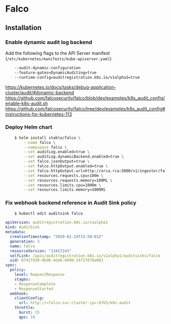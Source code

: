 # Falco

## Installation

### Enable dynamic audit log backend

Add the following flags to the API Server manifest (`/etc/kubernetes/manifests/kube-apiserver.yaml`):

```bash
    --audit-dynamic-configuration
    --feature-gates=DynamicAuditing=true
    --runtime-config=auditregistration.k8s.io/v1alpha1=true
```

https://kubernetes.io/docs/tasks/debug-application-cluster/audit/#dynamic-backend
https://github.com/falcosecurity/falco/blob/dev/examples/k8s_audit_config/enable-k8s-audit.sh
https://github.com/falcosecurity/falco/tree/dev/examples/k8s_audit_config#instructions-for-kubernetes-113

### Deploy Helm chart

```bash
    $ helm install stable/falco \
        --name falco \
        --namespace falco \
        --set auditLog.enabled=true \
        --set auditLog.dynamicBackend.enabled=true \
        --set falco.jsonOutput=true \
        --set falco.httpOutput.enabled=true \
        --set falco.httpOutput.url=http://orca.rca:5000/v1/ingestor/falco \
        --set resources.requests.cpu=100m \
        --set resources.requests.memory=100Mi \
        --set resources.limits.cpu=1000m \
        --set resources.limits.memory=1000Mi
```

### Fix webhook backend reference in Audit Sink policy

```bash
    $ kubectl edit auditsink falco
```

```yaml
apiVersion: auditregistration.k8s.io/v1alpha1
kind: AuditSink
metadata:
  creationTimestamp: "2020-01-24T15:50:01Z"
  generation: 3
  name: falco
  resourceVersion: "13417243"
  selfLink: /apis/auditregistration.k8s.io/v1alpha1/auditsinks/falco
  uid: 0741fd30-4bd6-4da6-8490-24717670a083
spec:
  policy:
    level: RequestResponse
    stages:
    - ResponseComplete
    - ResponseStarted
  webhook:
    clientConfig:
      url: http://<falco-svc-cluster-ip>:8765/k8s-audit
    throttle:
      burst: 15
      qps: 10
```
